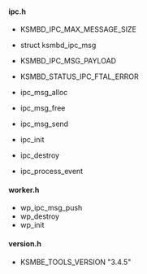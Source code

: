 



#### ipc.h

* KSMBD_IPC_MAX_MESSAGE_SIZE
* struct ksmbd_ipc_msg
* KSMBD_IPC_MSG_PAYLOAD
* KSMBD_STATUS_IPC_FTAL_ERROR

* ipc_msg_alloc
* ipc_msg_free
* ipc_msg_send

* ipc_init
* ipc_destroy
* ipc_process_event




#### worker.h

* wp_ipc_msg_push
* wp_destroy
* wp_init

#### version.h

* KSMBE_TOOLS_VERSION "3.4.5"